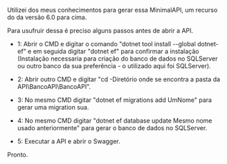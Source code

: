 Utilizei dos meus conhecimentos para gerar essa MinimalAPI, um recurso do da versão 6.0 para cima.

Para usufruir dessa é preciso alguns passos antes de abrir a API.

- 1: Abrir o CMD e digitar o comando "dotnet tool install --global dotnet-ef" e em seguida digitar "dotnet ef" para confirmar a instalação (Instalação necessaria para criação do banco de dados no SQLServer ou outro banco da sua preferência - o utilizado aqui foi SQLServer).

- 2: Abrir outro CMD e digitar "cd -Diretório onde se encontra a pasta da API\BancoAPI\BancoAPI".

- 3: No mesmo CMD digitar "dotnet ef migrations add UmNome" para gerar uma migration sua.

- 4: No mesmo CMD digitar "dotnet ef database update Mesmo nome usado anteriormente" para gerar o banco de dados no SQLServer.

- 5: Executar a API e abrir o Swagger.

Pronto.
